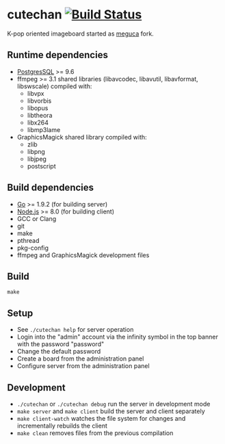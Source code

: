 # cutechan [![Build Status](https://travis-ci.org/cutechan/cutechan.svg?branch=master)](https://travis-ci.org/cutechan/cutechan)

K-pop oriented imageboard started as [meguca](https://github.com/bakape/meguca) fork.

## Runtime dependencies

* [PostgresSQL](https://www.postgresql.org/download/) >= 9.6
* ffmpeg >= 3.1 shared libraries (libavcodec, libavutil, libavformat, libswscale) compiled with:
    * libvpx
    * libvorbis
    * libopus
    * libtheora
    * libx264
    * libmp3lame
* GraphicsMagick shared library compiled with:
    * zlib
    * libpng
    * libjpeg
    * postscript

## Build dependencies

* [Go](https://golang.org/doc/install) >= 1.9.2 (for building server)
* [Node.js](https://nodejs.org) >= 8.0 (for building client)
* GCC or Clang
* git
* make
* pthread
* pkg-config
* ffmpeg and GraphicsMagick development files

## Build

```
make
```

## Setup

* See `./cutechan help` for server operation
* Login into the "admin" account via the infinity symbol in the top banner with
  the password "password"
* Change the default password
* Create a board from the administration panel
* Configure server from the administration panel

## Development

* `./cutechan` or `./cutechan debug` run the server in development mode
* `make server` and `make client` build the server and client separately
* `make client-watch` watches the file system for changes and incrementally
  rebuilds the client
* `make clean` removes files from the previous compilation

